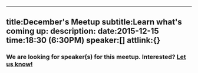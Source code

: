 ----
title:December's Meetup
subtitle:Learn what's coming up:
description:
date:2015-12-15
time:18:30 (6:30PM)
speaker:[]
attlink:{}
----

### We are looking for speaker(s) for this meetup. Interested? [Let us know!][1]


[1]: /becomeaspeaker
